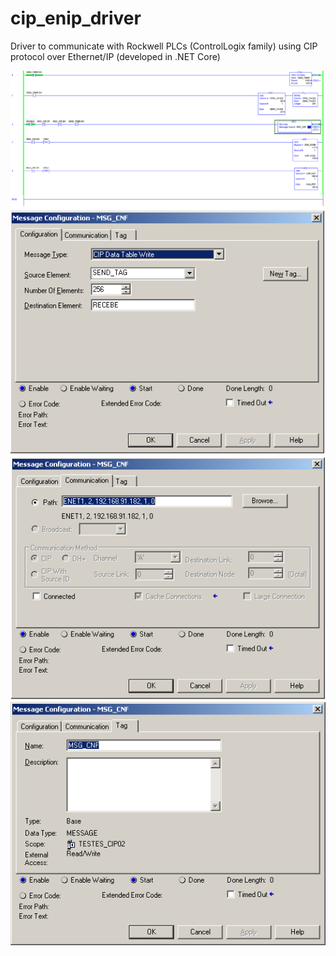 # cip_enip_driver
Driver to communicate with Rockwell PLCs (ControlLogix family) using CIP protocol over Ethernet/IP (developed in .NET Core)

![Alt text](plc_program_1.PNG)
![Alt text](plc_program_2.PNG)
![Alt text](plc_program_3.PNG)
![Alt text](plc_program_4.PNG)
